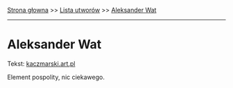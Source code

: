 [Strona głowna](../index.md) >> [Lista utworów](../list.md) >> [Aleksander Wat](10.md)

---

# Aleksander Wat

Tekst: [kaczmarski.art.pl](https://www.kaczmarski.art.pl/tworczosc/wiersze/aleksander-wat/)

Element pospolity, nic ciekawego.